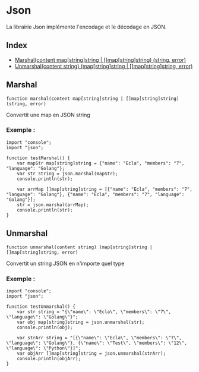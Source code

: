 # Json

La librairie Json implémente l'encodage et le décodage en JSON.

## Index

- [Marshal(content map[string]string | []map[string]string) (string, error)](#marshal)
- [Unmarshal(content string) (map[string]string | []map[string]string, error)](#unmarshal)

## Marshal
```
function marshal(content map[string]string | []map[string]string) (string, error)
```
Convertit une map en JSON string

### Exemple :
```ecla
import "console";
import "json";

function testMarshal() {
    var mapStr map[string]string = {"name": "Ecla", "members": "7", "language": "Golang"};
    var str string = json.marshal(mapStr);
    console.println(str);

    var arrMap []map[string]string = [{"name": "Ecla", "members": "7", "language": "Golang"}, {"name": "Ecla", "members": "7", "language": "Golang"}];
    str = json.marshal(arrMap);
    console.println(str);
}
```

##  Unmarshal
```
function unmarshal(content string) (map[string]string | []map[string]string, error)
```
Convertit un string JSON en n'importe quel type

### Exemple :
```ecla
import "console";
import "json";

function testUnmarshal() {
    var str string = "{\"name\": \"Ecla\", \"members\": \"7\", \"language\": \"Golang\"}";
    var obj map[string]string = json.unmarshal(str);
    console.println(obj);

    var strArr string = "[{\"name\": \"Ecla\", \"members\": \"7\", \"language\": \"Golang\"}, {\"name\": \"Test\", \"members\": \"12\", \"language\": \"Python\"}]";
    var objArr []map[string]string = json.unmarshal(strArr);
    console.println(objArr);
}
```